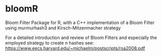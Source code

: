 # bloomR
Bloom Filter Package for R, with a C++ implementation of a Bloom Filter using murmurhash3 and Kirsch-Mitzenmacher strategy

For a detailed introduction and review of Bloom Filters and especially the employed strategy to create n hashes see:
https://www.eecs.harvard.edu/~michaelm/postscripts/rsa2008.pdf
